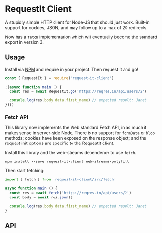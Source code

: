 # RequestIt Client

A stupidly simple HTTP client for Node-JS that should just work. Built-in support for cookies, JSON, and may follow up to a max of 20 redirects.

Now has a `fetch` implementation which will eventually become the standard export in version 3.

## Usage

Install via [NPM](https://www.npmjs.com/package/request-it-client) and require in your project. Then request it and go!

```js
const { RequestIt } = require('request-it-client')

;(async function main () {
  const res = await RequestIt.go('https://reqres.in/api/users/2')

  console.log(res.body.data.first_name) // expected result: Janet
})()
```

### Fetch API

This library now implements the Web standard Fetch API, in as much it makes sense in server-side Node. There is no support for `formData` or `blob` methods; cookies have been exposed on the response object; and the request init options are specific to the RequestIt client.

Install this library and the web-streams dependency to use `fetch`.

```shell
npm install --save request-it-client web-streams-polyfill
```

Then start fetching:

```javascript
import { fetch } from 'request-it-client/src/fetch'

async function main () {
  const res = await fetch('https://reqres.in/api/users/2')
  const body = await res.json()

  console.log(res.body.data.first_name) // expected result: Janet
}
```

## API

